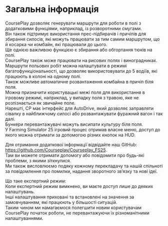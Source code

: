 # Загальна інформація
  
CoursePlay дозволяє генерувати маршрути для роботи в полі з додатковими функціями, наприклад, із розворотними смугами.   
Він також підтримує використання прес-підбирачів і причіпів для збирання силосів, які можуть працювати за тим самим маршрутом, що й косарка чи комбайн, які працювали до цього.    
Ще однією важливою функцією є збирання або обгортання тюків на полі.    
CoursePlay також може працювати на рисових полях і виноградниках.    
Маршрути польових робіт можна налаштувати в режимі багатофункціональності, що дозволяє використовувати до 5 водіїв, які працюють в колоні на одному полі.   
Також можливе автоматичне розвантаження комбайна в причіп біля поля.  
Можна призначити користувацькі межі поля для використання в ігровому режимі, наприклад, у випадку поля з травою, яке не розпізнається як звичайне поле.  
Нарешті, CP має інтерфейс для AutoDrive, який дозволяє заправляти сівалку в найближчому силосі або розвантажувати фуражний вагон і так далі.  
Бункери перевантажувачі можуть висипати культуру біля поля.  
У Farming Simulator 25 ігровий процес отримав власне меню, доступ до якого можна отримати за допомогою різних кнопок на HUD.  
  
Для отримання додаткової інформації відвідайте наш GitHub: https://github.com/Courseplay/Courseplay_FS25.    
Там ви можете отримати допомогу або повідомити про будь-які проблеми, з якими зіткнулися.    
Ми також висловлюємо подяку кожному перекладачу та нашій спільноті за повідомлення про помилки, надання зворотного зв’язку та нові ідеї.    
  
Що таке експертний режим:  
Коли експертний режим вимкнено, ви маєте доступ лише до деяких налаштувань.  
Інші налаштування приховані та встановлені на значення за замовчуванням, які працюють у більшості ситуацій.  
Таким чином ми намагаємося полегшити новим користувачам CoursePlay початок роботи, не перевантажуючи їх різноманітними налаштуваннями.  
